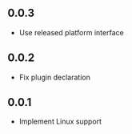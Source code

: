 ## 0.0.3

* Use released platform interface

## 0.0.2

* Fix plugin declaration

## 0.0.1

* Implement Linux support


